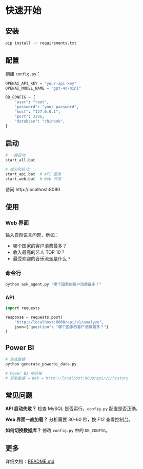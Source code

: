 # 快速开始

## 安装

```bash
pip install -r requirements.txt
```

## 配置

创建 `config.py`：

```python
OPENAI_API_KEY = "your-api-key"
OPENAI_MODEL_NAME = "gpt-4o-mini"

DB_CONFIG = {
    "user": "root",
    "password": "your_password",
    "host": "127.0.0.1",
    "port": 3306,
    "database": "chinook",
}
```

## 启动

```bash
# 一键启动
start_all.bat

# 或分别启动
start_api.bat  # API 服务
start_web.bat  # Web 界面
```

访问 http://localhost:8080

## 使用

### Web 界面

输入自然语言问题，例如：

- 哪个国家的客户消费最多？
- 收入最高的艺人 TOP 10？
- 最受欢迎的音乐流派是什么？

### 命令行

```bash
python ask_agent.py "哪个国家的客户消费最多？"
```

### API

```python
import requests

response = requests.post(
    "http://localhost:8000/api/v1/analyze",
    json={"question": "哪个国家的客户消费最多？"}
)
```

## Power BI

```bash
# 生成数据
python generate_powerbi_data.py

# Power BI 中连接
# 获取数据 → Web → http://localhost:8000/api/v1/history
```

## 常见问题

**API 启动失败？**
检查 MySQL 是否运行，`config.py` 配置是否正确。

**Web 界面一直加载？**
分析需要 30-60 秒，按 F12 查看控制台。

**如何切换数据库？**
修改 `config.py` 中的 `DB_CONFIG`。

## 更多

详细文档：[README.md](README.md)
